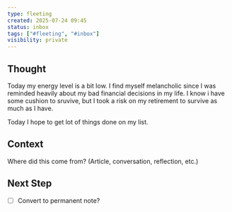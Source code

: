 ```yaml
---
type: fleeting
created: 2025-07-24 09:45
status: inbox
tags: ["#fleeting", "#inbox"]
visibility: private
---
```


<!--
NOTE: This file uses a static date for validation. For new notes, use:
created: 2025-07-24 09:45
-->

## Thought  
Today my energy level is a bit low. I find myself melancholic since I was reminded heavily about my bad financial decisions in my life. I know i have some cushion to sruvive, but I took a risk on my retirement to survive as much as I have. 

Today I hope to get lot of things done on my list.

## Context  
Where did this come from? (Article, conversation, reflection, etc.)

## Next Step  
- [ ] Convert to permanent note?
